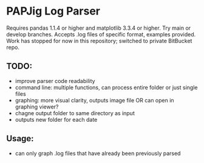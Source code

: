 # PAPJig Log Parser
Requires pandas 1.1.4 or higher and matplotlib 3.3.4 or higher.
Try main or develop branches. Accepts .log files of specific format, examples provided. Work has stopped for now in this repository; switched to private BitBucket repo. 
## TODO:
- improve parser code readability
- command line: multiple functions, can process entire folder or just single files
- graphing: more visual clarity, outputs image file OR can open in graphing viewer?
- chagne output folder to same directory as input 
- outputs new folder for each date



## Usage:
- can only graph .log files that have already been previously parsed